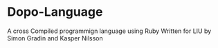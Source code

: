 # Dopo-Language
A cross Compiled programmign language using Ruby
Written for LIU by Simon Gradin and Kasper Nilsson
